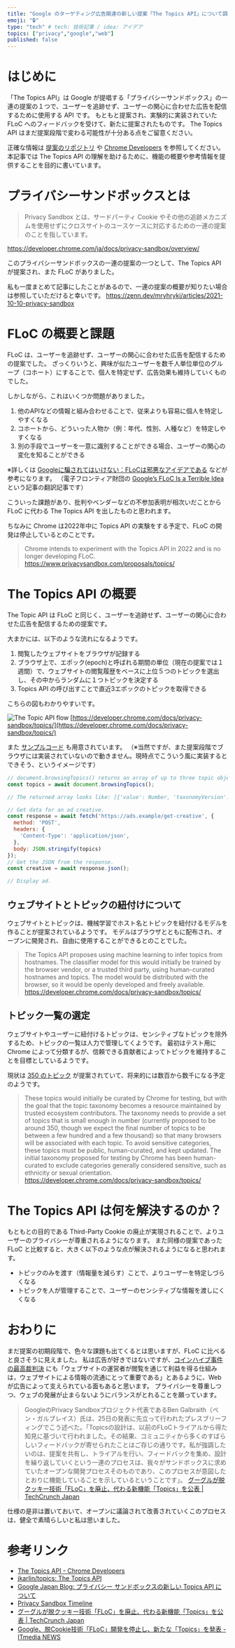 ```yaml
---
title: "Google のターゲティング広告関連の新しい提案「The Topics API」について調べた"
emoji: "🔒"
type: "tech" # tech: 技術記事 / idea: アイデア
topics: ["privacy","google","web"]
published: false
---
```



# はじめに

「The Topics API」は Google が提唱する「プライバシーサンドボックス」の一連の提案の１つで、ユーザーを追跡せず、ユーザーの関心に合わせた広告を配信するために使用する API です。
もともと提案され、実験的に実装されていた FLoC へのフィードバックを受けて、新たに提案されたものです。
The Topics API はまだ提案段階で変わる可能性が十分ある点をご留意ください。

正確な情報は [提案のリポジトリ](https://github.com/jkarlin/topics) や [Chrome Developers](https://developer.chrome.com/docs/privacy-sandbox/topics/) を参照してください。
本記事では The Topics API の理解を助けるために、機能の概要や参考情報を提供することを目的に書いています。


# プライバシーサンドボックスとは

> Privacy Sandbox とは、サードパーティ Cookie やその他の追跡メカニズムを使用せずにクロスサイトのユースケースに対応するための一連の提案のことを指しています。

https://developer.chrome.com/ja/docs/privacy-sandbox/overview/

このプライバシーサンドボックスの一連の提案の一つとして、The Topics API が提案され、また FLoC がありました。

私も一度まとめて記事にしたことがあるので、一連の提案の概要が知りたい場合は参照していただけると幸いです。
https://zenn.dev/mryhryki/articles/2021-10-10-privacy-sandbox


# FLoC の概要と課題

FLoC は、ユーザーを追跡せず、ユーザーの関心に合わせた広告を配信するための提案でした。
ざっくりいうと、興味が似たユーザーを数千人単位単位のグループ（コホート）にすることで、個人を特定せず、広告効果も維持していくものでした。

しかしながら、これはいくつか問題がありました。

1. 他のAPIなどの情報と組み合わせることで、従来よりも容易に個人を特定しやすくなる
2. コホートから、どういった人物か（例：年代、性別、人種など）を特定しやすくなる
3. 別の手段でユーザーを一意に識別することができる場合、ユーザーの関心の変化を知ることができる

※詳しくは [Googleに騙されてはいけない：FLoCは邪悪なアイデアである](https://p2ptk.org/privacy/3290) などが参考になります。
（電子フロンティア財団の [Google’s FLoC Is a Terrible Idea](https://www.eff.org/deeplinks/2021/03/googles-floc-terrible-idea) という記事の翻訳記事です）

こういった課題があり、批判やベンダーなどの不参加表明が相次いだことから FLoC に代わる The Topics API を出したものと思われます。

ちなみに Chrome は2022年中に Topics API の実験をする予定で、FLoC の開発は停止しているとのことです。

> Chrome intends to experiment with the Topics API in 2022 and is no longer developing FLoC.
https://www.privacysandbox.com/proposals/topics/


# The Topics API の概要

The Topic API は FLoC と同じく、ユーザーを追跡せず、ユーザーの関心に合わせた広告を配信するための提案です。

大まかには、以下のような流れになるようです。

1. 閲覧したウェブサイトをブラウザが記録する
2. ブラウザ上で、エポック(epoch)と呼ばれる期間の単位（現在の提案では１週間）で、ウェブサイトの閲覧履歴をベースに上位５つのトピックを選出し、その中からランダムに１つトピックを決定する
3. Topics API の呼び出すことで直近3エポックのトピックを取得できる

こちらの図もわかりやすいです。

![The Topic API flow](https://mryhryki.com/file/Wc1U8kERkLr6xp2isdPg8kuCl_xQC.png)
[https://developer.chrome.com/docs/privacy-sandbox/topics/](https://developer.chrome.com/docs/privacy-sandbox/topics/)

また [サンプルコード](https://github.com/jkarlin/topics/blob/d1a426640f7f9ec100e6bdfd6a37eb6179891f89/README.md#the-api-and-how-it-works) も用意されています。
（※当然ですが、また提案段階でブラウザには実装されていないので動きません。現時点でこういう風に実装するとできそう、というイメージです）

```javascript
// document.browsingTopics() returns an array of up to three topic objects in random order.
const topics = await document.browsingTopics();

// The returned array looks like: [{'value': Number, 'taxonomyVersion': String, 'modelVersion': String}]

// Get data for an ad creative.
const response = await fetch('https://ads.example/get-creative', {
  method: 'POST',
  headers: {
    'Content-Type': 'application/json',
  },
  body: JSON.stringify(topics)
});
// Get the JSON from the response.
const creative = await response.json();

// Display ad.
```

## ウェブサイトとトピックの紐付けについて

ウェブサイトとトピックは、機械学習でホスト名とトピックを紐付けるモデルを作ることが提案されているようです。
モデルはブラウザとともに配布され、オープンに開発され、自由に使用することができるとのことでした。

> The Topics API proposes using machine learning to infer topics from hostnames.
> The classifier model for this would initially be trained by the browser vendor, or a trusted third party, using human-curated hostnames and topics.
> The model would be distributed with the browser, so it would be openly developed and freely available.
> https://developer.chrome.com/docs/privacy-sandbox/topics/

## トピック一覧の選定

ウェブサイトやユーザーに紐付けるトピックは、センシティブなトピックを除外するため、トピックの一覧は人力で管理してくようです。
最初はテスト用に Chrome によって分類するが、信頼できる貢献者によってトピックを維持することを目標としているようです。

現状は [350 のトピック](https://github.com/jkarlin/topics/blob/main/taxonomy_v1.md) が提案されていて、将来的には数百から数千になる予定のようです。

> These topics would initially be curated by Chrome for testing, but with the goal that the topic taxonomy becomes a resource maintained by trusted ecosystem contributors.
> The taxonomy needs to provide a set of topics that is small enough in number (currently proposed to be around 350, though we expect the final number of topics to be between a few hundred and a few thousand) so that many browsers will be associated with each topic.
> To avoid sensitive categories, these topics must be public, human-curated, and kept updated.
> The initial taxonomy proposed for testing by Chrome has been human-curated to exclude categories generally considered sensitive, such as ethnicity or sexual orientation.
> https://developer.chrome.com/docs/privacy-sandbox/topics/


# The Topics API は何を解決するのか？

もともとの目的である Third-Party Cookie の廃止が実現されることで、よりユーザーのプライバシーが尊重されるようになります。
また同様の提案であった FLoC と比較すると、大きく以下のような点が解決されるようになると思われます。

- トピックのみを渡す（情報量を減らす）ことで、よりユーザーを特定しづらくなる
- トピックを人が管理することで、ユーザーのセンシティブな情報を渡しにくくなる


# おわりに

まだ提案の初期段階で、色々な課題も出てくるとは思いますが、FLoC に比べると良さそうに見えました。
私は広告が好きではないですが、[コインハイブ事件の最高裁判決](https://www.courts.go.jp/app/files/hanrei_jp/869/090869_hanrei.pdf) にも「ウェブサイトの運営者が閲覧を通じて利益を得る仕組みは，ウェブサイトによる情報の流通にとって重要である」とあるように、Web が広告によって支えられている面もあると思います。
プライバシーを尊重しつつ、ウェブの発展が止まらないようにバランスがとれることを願っています。

> GoogleのPrivacy Sandboxプロジェクト代表であるBen Galbraith（ベン・ガルブレイス）氏は、25日の発表に先立って行われたプレスブリーフィングでこう述べた。「Topicsの設計は、以前のFLoCトライアルから得た知見に基づいて行われました。その結果、コミュニティから多くのすばらしいフィードバックが寄せられたことはご存じの通りです。私が強調したいのは、提案を共有し、トライアルを行い、フィードバックを集め、設計を繰り返していくという一連のプロセスは、我々がサンドボックスに求めていたオープンな開発プロセスそのものであり、このプロセスが意図したとおりに機能していることを示しているということです」。
[グーグルが脱クッキー技術「FLoC」を廃止、代わる新機能「Topics」を公表 | TechCrunch Japan](https://jp.techcrunch.com/2022/01/26/2022-01-25-google-kills-off-floc-replaces-it-with-topics/)

仕様の是非は置いておいて、オープンに議論されて改善されていくこのプロセスは、健全で素晴らしいと私は思いました。


# 参考リンク

- [The Topics API - Chrome Developers](https://developer.chrome.com/docs/privacy-sandbox/topics/)
- [jkarlin/topics: The Topics API](https://github.com/jkarlin/topics)
- [Google Japan Blog: プライバシー サンドボックスの新しい Topics API について](https://japan.googleblog.com/2022/01/topics-api.html)
- [Privacy Sandbox Timeline](https://privacysandbox.com/timeline/)
- [グーグルが脱クッキー技術「FLoC」を廃止、代わる新機能「Topics」を公表 | TechCrunch Japan](https://jp.techcrunch.com/2022/01/26/2022-01-25-google-kills-off-floc-replaces-it-with-topics/)
- [Google、脱Cookie技術「FLoC」開発を停止し、新たな「Topics」を発表 - ITmedia NEWS](https://www.itmedia.co.jp/news/articles/2201/26/news064.html)
